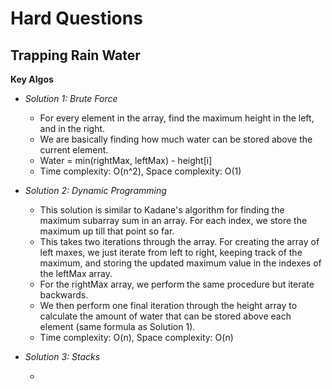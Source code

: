 # Hard Questions
## Trapping Rain Water

**Key Algos**

- *Solution 1: Brute Force*

  - For every element in the array, find the maximum height in the left, and in the right.
  - We are basically finding how much water can be stored above the current element.
  - Water = min(rightMax, leftMax) - height[i]
  - Time complexity: O(n^2), Space complexity: O(1)

- *Solution 2: Dynamic Programming*

  - This solution is similar to Kadane's algorithm for finding the maximum subarray sum in an array. For each index, we store the maximum up till that point so far. 
  - This takes two iterations through the array. For creating the array of left maxes, we just iterate from left to right, keeping track of the maximum, and storing the updated maximum value in the indexes of the leftMax array.
  - For the rightMax array, we perform the same procedure but iterate backwards.
  - We then perform one final iteration through the height array to calculate the amount of water that can be stored above each element (same formula as Solution 1).
  - Time complexity: O(n), Space complexity: O(n)
  
- *Solution 3: Stacks*

  - 
